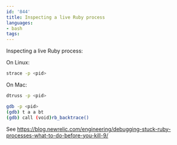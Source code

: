 ```yaml
---
id: '844'
title: Inspecting a live Ruby process
languages:
- bash
tags:
---
```

Inspecting a live Ruby process:

On Linux:
```bash
strace -p <pid> 
```

On Mac:
```bash
dtruss -p <pid> 
```

```bash
gdb -p <pid> 
(gdb) t a a bt 
(gdb) call (void)rb_backtrace() 
```

See https://blog.newrelic.com/engineering/debugging-stuck-ruby-processes-what-to-do-before-you-kill-9/
